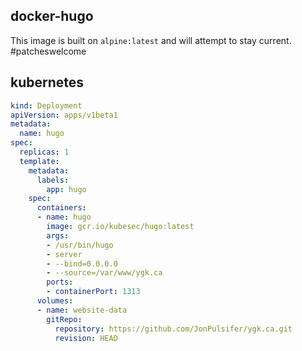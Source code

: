 ## docker-hugo

This image is built on `alpine:latest` and will attempt to stay current. #patcheswelcome

## kubernetes

```yaml
kind: Deployment
apiVersion: apps/v1beta1
metadata:
  name: hugo
spec:
  replicas: 1
  template:
    metadata:
      labels:
        app: hugo
    spec:
      containers:
      - name: hugo
        image: gcr.io/kubesec/hugo:latest
        args:
        - /usr/bin/hugo
        - server
        - --bind=0.0.0.0
        - --source=/var/www/ygk.ca
        ports:
        - containerPort: 1313
      volumes:
      - name: website-data
        gitRepo:
          repository: https://github.com/JonPulsifer/ygk.ca.git
          revision: HEAD
```
